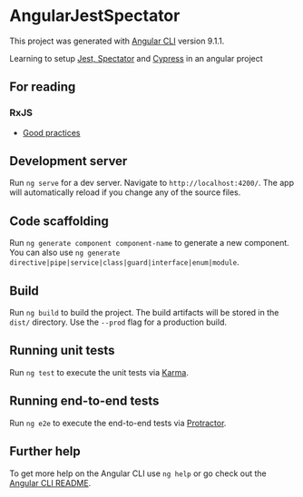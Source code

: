 # AngularJestSpectator

This project was generated with [Angular CLI](https://github.com/angular/angular-cli) version 9.1.1.

Learning to setup [Jest, Spectator](https://itnext.io/testing-angular-applications-with-jest-and-spectator-c05991579807) and [Cypress](https://medium.com/angular-in-depth/get-started-with-cypress-d6ac4b910605) in an angular project

## For reading

### RxJS
* [Good practices](https://medium.com/better-programming/rxjs-best-practices-7f559d811514)

## Development server

Run `ng serve` for a dev server. Navigate to `http://localhost:4200/`. The app will automatically reload if you change any of the source files.

## Code scaffolding

Run `ng generate component component-name` to generate a new component. You can also use `ng generate directive|pipe|service|class|guard|interface|enum|module`.

## Build

Run `ng build` to build the project. The build artifacts will be stored in the `dist/` directory. Use the `--prod` flag for a production build.

## Running unit tests

Run `ng test` to execute the unit tests via [Karma](https://karma-runner.github.io).

## Running end-to-end tests

Run `ng e2e` to execute the end-to-end tests via [Protractor](http://www.protractortest.org/).

## Further help

To get more help on the Angular CLI use `ng help` or go check out the [Angular CLI README](https://github.com/angular/angular-cli/blob/master/README.md).

